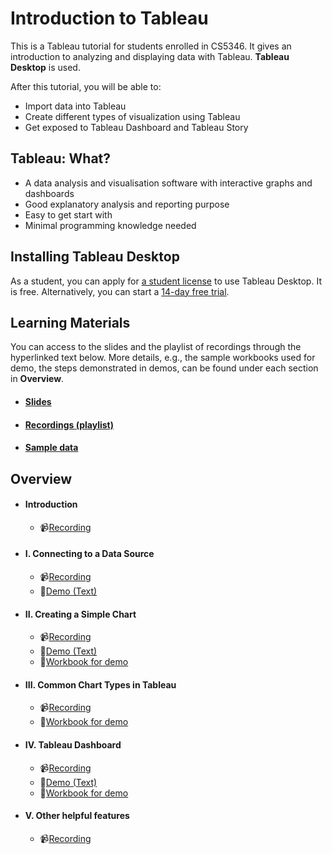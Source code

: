 # Introduction to Tableau<br>

This is a Tableau tutorial for students enrolled in CS5346. It gives an introduction to analyzing and displaying data with Tableau. **Tableau Desktop** is used.



After this tutorial, you will be able to:

- Import data into Tableau
- Create different types of visualization using Tableau
- Get exposed to Tableau Dashboard and Tableau Story



## Tableau: What?

- A data analysis and visualisation software with interactive graphs and dashboards
- Good explanatory analysis and reporting purpose
- Easy to get start with
- Minimal programming knowledge needed



## Installing Tableau Desktop

As a student, you can apply for [a student license](<https://www.tableau.com/academic/students>) to use Tableau Desktop. It is free. Alternatively, you can start a [14-day free trial](https://www.tableau.com/en-sg/products/trial).



## Learning Materials
You can access to the slides and the playlist of recordings through the hyperlinked text below. More details, e.g.,  the sample workbooks used for demo, the steps demonstrated in demos, can be found under each section in **Overview**.

- #### [Slides]()

- #### [Recordings (playlist)]()

- #### [Sample data](sample_data/Sample_1_Superstore.xls)

  

## Overview
- #### Introduction
  - :video_camera:[Recording]()
- #### I. Connecting to a Data Source
  - :video_camera:[Recording]()
  - :page_with_curl:[Demo (Text)](markdowns/p1_import_data.md)
- #### II. Creating a Simple Chart
  - :video_camera:[Recording]()
  - :page_with_curl:[Demo (Text)](markdowns/p2_create_chart.md)
  - :bookmark_tabs:[Workbook for demo](tableau_workbooks/p2.twb)
- #### III. Common Chart Types in Tableau
  - :video_camera:[Recording]()
  - :bookmark_tabs:[Workbook for demo](tableau_workbooks/p3.twb)
- #### IV. Tableau Dashboard
  - :video_camera:[Recording]()
  - :page_with_curl:[Demo (Text)](markdowns/p4_dashboard.md)
  - :bookmark_tabs:[Workbook for demo](tableau_workbooks/p4.twb)
- #### V. Other helpful features
  - :video_camera:[Recording]()


